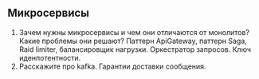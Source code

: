 ## Микросервисы

1. Зачем нужны микросервисы и чем они отличаются от монолитов? Какие проблемы
   они решают? Паттерн ApiGateway, паттерн Saga, Raid limiter, балансировщик
   нагрузки. Оркестратор запросов. Ключ иденпотентности.
2. Расскажите про kafka. Гарантии доставки сообщения.


